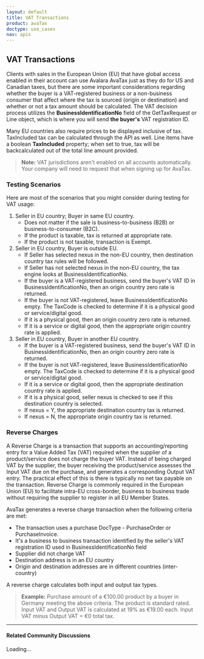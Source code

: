```yaml
---
layout: default
title: VAT Transactions
product: avaTax
doctype: use_cases
nav: apis
---
```

<h2>VAT Transactions</h2>
Clients with sales in the European Union (EU) that have global access enabled in their account can use Avalara AvaTax just as they do for US and Canadian taxes, but there are some important considerations regarding whether the buyer is a VAT-registered business or a non-business consumer that affect where the tax is sourced (origin or destination) and whether or not a tax amount should be calculated. The VAT decision process utilizes the <strong>BusinessIdentificationNo</strong> field of the GetTaxRequest or Line object, which is where you will send <strong>the buyer's</strong> VAT registration ID.

Many EU countries also require prices to be displayed inclusive of tax. TaxIncluded tax can be calculated through the API as well. Line items have a boolean <strong>TaxIncluded</strong> property; when set to true, tax will be backcalculated out of the total line amount provided.

<blockquote><strong>Note:</strong> VAT jurisdictions aren't enabled on all accounts automatically. Your company will need to request that when signing up for AvaTax.</blockquote>


<h3>Testing Scenarios</h3>
Here are most of the scenarios that you might consider during testing for VAT usage:
<ol>
	<li>Seller in EU country; Buyer in same EU country.
<ul>
	<li>Does not matter if the sale is business-to-business (B2B) or business-to-consumer (B2C).</li>
	<li>If the product is taxable, tax is returned at appropriate rate.</li>
	<li>If the product is not taxable, transaction is Exempt.</li>
</ul>
</li>
	<li>Seller in EU country, Buyer is outside EU.
<ul>
	<li>If Seller has selected nexus in the non-EU country, then destination country tax rules will be followed.</li>
	<li>If Seller has not selected nexus in the non-EU country, the tax engine looks at BusinessIdentificationNo.</li>
	<li>If the buyer is a VAT-registered business, send the buyer's VAT ID in BusinessIdentificationNo, then an origin country zero rate is returned.</li>
	<li>If the buyer is not VAT-registered, leave BusinessIdentificationNo empty. The TaxCode is checked to determine if it is a physical good or service/digital good.</li>
	<li>If it is a physical good, then an origin country zero rate is returned.</li>
	<li>If it is a service or digital good, then the appropriate origin country rate is applied.</li>
</ul>
</li>
	<li>Seller in EU country, Buyer in another EU country.
<ul>
	<li>If the buyer is a VAT-registered business, send the buyer's VAT ID in BusinessIdentificationNo, then an origin country zero rate is returned.</li>
	<li>If the buyer is not VAT-registered, leave BusinessIdentificationNo empty. The TaxCode is checked to determine if it is a physical good or service/digital good.</li>
	<li>If it is a service or digital good, then the appropriate destination country rate is applied.</li>
	<li>If it is a physical good, seller nexus is checked to see if this destination country is selected.</li>
	<li>If nexus = Y, the appropriate destination country tax is returned.</li>
	<li>If nexus = N, the appropriate origin country tax is returned.</li>
</ul>
</li>
</ol>
<h3>Reverse Charges</h3>
A Reverse Charge is a transaction that supports an accounting/reporting entry for a Value Added Tax (VAT) required when the supplier of a product/service does not charge the buyer VAT. Instead of being charged VAT by the supplier, the buyer receiving the product/service assesses the Input VAT due on the purchase, and generates a corresponding Output VAT entry. The practical effect of this is there is typically no net tax payable on the transaction. Reverse Charge is commonly required in the European Union (EU) to facilitate intra-EU cross-border, business to business trade without requiring the supplier to register in all EU Member States.

AvaTax generates a reverse charge transaction when the following criteria are met:
<ul>
	<li>The transaction uses a purchase DocType - PurchaseOrder or PurchaseInvoice.</li>
	<li>It's a business to business transaction identified by the seller's VAT registration ID used in BusinessIdentificationNo field</li>
	<li>Supplier did not charge VAT</li>
	<li>Destination address is in an EU country</li>
	<li>Origin and destination addresses are in different countries (inter-country)</li>
</ul>
A reverse charge calculates both input and output tax types.
<blockquote><strong>Example:</strong> Purchase amount of a €100.00 product by a buyer in Germany meeting the above criteria. The product is standard rated. Input VAT and Output VAT is calculated at 19% as €19.00 each. Input VAT minus Output VAT = €0 total tax.</blockquote>


<hr />

<h4>Related Community Discussions</h4>
<div id="gsfn_list_widget">
<div id="gsfn_content">Loading...</div>
</div>
<script src="https://getsatisfaction.com/avalara/widgets/javascripts/f585970/widgets.js" type="text/javascript"></script><script src="https://getsatisfaction.com/avalara/topics.widget?callback=gsfnTopicsCallback&amp;length=240&amp;limit=5&amp;sort=recently_active&amp;user_defined_code=Global" type="text/javascript"></script>
<div id="getsat-widget-8157"></div>
<script src="https://loader.engage.gsfn.us/loader.js" type="text/javascript"></script><script type="text/javascript">// <![CDATA[
if (typeof GSFN !== "undefined") { GSFN.loadWidget(8157,{"containerId":"getsat-widget-8157"}); }
// ]]></script>
